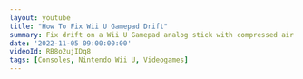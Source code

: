 ```yaml
---
layout: youtube
title: "How To Fix Wii U Gamepad Drift"
summary: Fix drift on a Wii U Gamepad analog stick with compressed air.
date: '2022-11-05 09:00:00:00'
videoId: RB8o2ujIDq8
tags: [Consoles, Nintendo Wii U, Videogames]
---
```


